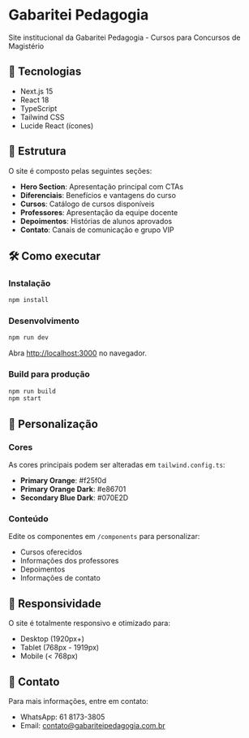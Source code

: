 # Gabaritei Pedagogia

Site institucional da Gabaritei Pedagogia - Cursos para Concursos de Magistério

## 🚀 Tecnologias

- Next.js 15
- React 18
- TypeScript
- Tailwind CSS
- Lucide React (ícones)

## 🎨 Estrutura

O site é composto pelas seguintes seções:

- **Hero Section**: Apresentação principal com CTAs
- **Diferenciais**: Benefícios e vantagens do curso
- **Cursos**: Catálogo de cursos disponíveis
- **Professores**: Apresentação da equipe docente
- **Depoimentos**: Histórias de alunos aprovados
- **Contato**: Canais de comunicação e grupo VIP

## 🛠️ Como executar

### Instalação

```bash
npm install
```

### Desenvolvimento

```bash
npm run dev
```

Abra [http://localhost:3000](http://localhost:3000) no navegador.

### Build para produção

```bash
npm run build
npm start
```

## 📝 Personalização

### Cores

As cores principais podem ser alteradas em `tailwind.config.ts`:

- **Primary Orange**: #f25f0d
- **Primary Orange Dark**: #e86701
- **Secondary Blue Dark**: #070E2D

### Conteúdo

Edite os componentes em `/components` para personalizar:

- Cursos oferecidos
- Informações dos professores
- Depoimentos
- Informações de contato

## 📱 Responsividade

O site é totalmente responsivo e otimizado para:

- Desktop (1920px+)
- Tablet (768px - 1919px)
- Mobile (< 768px)

## 📧 Contato

Para mais informações, entre em contato:

- WhatsApp: 61 8173-3805
- Email: contato@gabariteipedagogia.com.br
